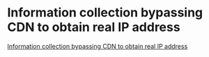 # Information collection bypassing CDN to obtain real IP address
[Information collection bypassing CDN to obtain real IP address](https://aiwithcloud.com/2022/09/15/information_collection_bypassing_cdn_to_obtain_real_ip_address/)
